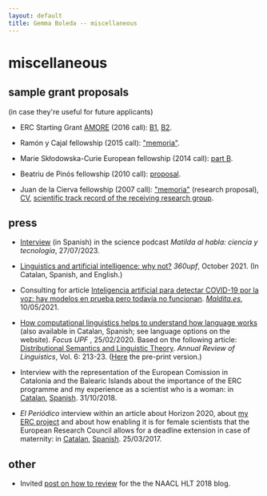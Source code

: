 ```yaml
---
layout: default
title: Gemma Boleda -- miscellaneous
---
```


# miscellaneous

## sample grant proposals

(in case they're useful for future applicants)

- ERC Starting Grant [AMORE](https://www.upf.edu/web/amore) (2016 call): [B1](proposals/B1-AMORE-ERC_StG_2016-def.pdf), [B2](proposals/B2-AMORE-ERC_StG_2016-def.pdf).

- Ramón y Cajal fellowship (2015 call): ["memoria"](proposals/2015_memoria_lineas_invest_investigadores_ryc_MINECO-gboleda-sub.pdf).

- Marie Skłodowska-Curie European fellowship (2014 call): [part B](proposals/gboleda-1.MSCA-IF-EF-ST-Part-B-final.pdf).

- Beatriu de Pinós fellowship (2010 call): [proposal](proposals/annex__bp_2010_mod_a_(ii)GBT_v3.pdf).

- Juan de la Cierva fellowship (2007 call): ["memoria"](proposals/memoria-jdc07-gbt-english.pdf) (research proposal), [CV](proposals/cv-jd-c07-gbt.pdf), [scientific track record of the receiving research group](proposals/historial-jdc07-gbt-english.pdf).

## press

- [Interview](https://podcasters.spotify.com/pod/show/matilda-al-habla/episodes/Lingstica--datos-y-enfermedades-mentales-con-Gemma-Boleda-e27f4jj) (in Spanish) in the science podcast _Matilda al habla: ciencia y tecnología_, 27/07/2023.

- [Linguistics and artificial intelligence: why not?](https://www.upf.edu/web/360upf/numero9/calidoscopi/gemma-boleda) _360upf_, October 2021. (In Catalan, Spanish, and English.)

- Consulting for article [Inteligencia artificial para detectar COVID-19 por la voz: hay modelos en prueba pero todavía no funcionan](https://maldita.es/malditatecnologia/20210510/inteligencia-artificial-covid-19-voz/). [_Maldita.es_](https://maldita.es), 10/05/2021.

- [How computational linguistics helps to understand how language works](https://www.upf.edu/web/focus/inici/-/asset_publisher/HmdVwKrOeKpM/content/id/232783382/maximized) (also available in Catalan, Spanish; see language options on the website). _Focus UPF_ , 25/02/2020. Based on the following article: [Distributional Semantics and Linguistic Theory](http://www.annualreviews.org/eprint/49J5VEMAMTAXAHVCUVDF/full/10.1146/annurev-linguistics-011619-030303). _Annual Review of Linguistics_, Vol. 6: 213-23. ([Here](https://arxiv.org/pdf/1905.01896.pdf) the pre-print version.)

- Interview with the representation of the European Comission in Catalonia and the Balearic Islands about the importance of the ERC programme and my experience as a scientist who is a woman: in [Catalan](https://ec.europa.eu/spain/barcelona/news/els-programes-de-la-ue-han-representat-un-salt-qualitatiu-en-la-recerca-que-es-pot-fer-europa_ca), [Spanish](https://ec.europa.eu/spain/barcelona/news/els-programes-de-la-ue-han-representat-un-salt-qualitatiu-en-la-recerca-que-es-pot-fer-europa_es). 31/10/2018.

- _El Periódico_ interview within an article about Horizon 2020, about [my ERC project](https://www.upf.edu/web/amore) and about how enabling it is for female scientists that the European Research Council allows for a deadline extension in case of maternity: in [Catalan](https://www.elperiodico.cat/ca/ciencia/20170325/tres-investigadors-que-treballen-projectes-innovadors-financats-ue-expliquen-les-seves-experiencies-5923169), [Spanish](https://www.elperiodico.com/es/ciencia/20170325/tres-investigadores-que-trabajan-proyectos-innovadores-financiados-ue-explican-sus-experiencias-5923169). 25/03/2017.

## other

- Invited [post on how to review](https://naacl2018.wordpress.com/2018/01/04/reviewing-advice-by-gemma-boleda/) for the the NAACL HLT 2018 blog.
